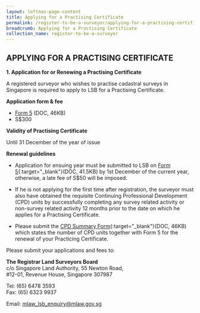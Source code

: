 ```yaml
---
layout: leftnav-page-content
title: Applying for a Practising Certificate
permalink: /register-to-be-a-surveyor/applying-for-a-practising-certificate/
breadcrumb: Applying for a Practising Certificate
collection_name: register-to-be-a-surveyor
---
```


APPLYING FOR A PRACTISING CERTIFICATE
---

**1. Application for or Renewing a Practising Certificate** 

A registered surveyor who wishes to practise cadastral surveys in Singapore is required to apply to LSB for a Practising Certificate.

**Application form & fee**

* [Form 5](/files/linkclick5d0c.doc) (DOC, 46KB)
* S$300

**Validity of Practising Certificate** 

Until 31 December of the year of issue

**Renewal guidelines** 

* Application for ensuing year must be submitted to LSB on [Form 5](/files/linkclick5d0c.doc){:target="_blank"}(DOC, 41.5KB) by 1st December of the current year, otherwise, a late fee of S$50 will be imposed.

* If he is not applying for the first time after registration, the surveyor must also have obtained the requisite Continuing Professional Development (CPD) units by successfully completing any survey related activity or non-survey related activity 12 months prior to the date on which he applies for a Practising Certificate.

* Please submit the [CPD Summary Form](/files/linkclick895a.doc){:target="_blank"}(DOC, 46KB) which states the number of CPD units together with Form 5 for the renewal of your Practicing Certificate.

Please submit your applications and fees to:

**The Registrar Land Surveyors Board**<br>
c/o Singapore Land Authority, 55 Newton Road,<br>
#12-01, Revenue House, Singapore 307987

Tel: (65) 6478 3593<br>
Fax: (65) 6323 9937

Email: <mlaw_lsb_enquiry@mlaw.gov.sg>
